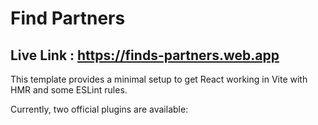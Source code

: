 # Find Partners

## Live Link : https://finds-partners.web.app

This template provides a minimal setup to get React working in Vite with HMR and some ESLint rules.

Currently, two official plugins are available:

